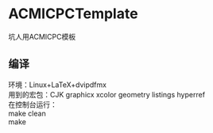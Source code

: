 # ACMICPCTemplate #
坑人用ACMICPC模板

## 编译 ##
环境：Linux+LaTeX+dvipdfmx  
用到的宏包：CJK graphicx xcolor geometry listings hyperref  
在控制台运行：  
make clean  
make
